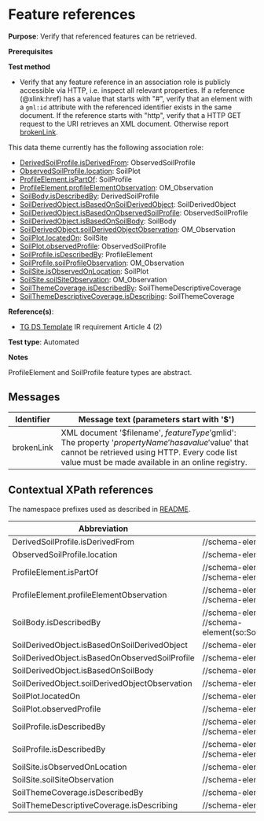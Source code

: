 # Feature references

**Purpose**: Verify that referenced features can be retrieved.

**Prerequisites**

**Test method**

* Verify that any feature reference in an association role is publicly accessible via HTTP, i.e. inspect all relevant properties. If a reference (@xlink:href) has a value that starts with "#", verify that an element with a `gml:id` attribute with the referenced identifier exists in the same document. If the reference starts with "http", verify that a HTTP GET request to the URI retrieves an XML document. Otherwise report [brokenLink](#brokenLink).

This data theme currently has the following association role:

* [DerivedSoilProfile.isDerivedFrom](#isDerivedFrom): ObservedSoilProfile
* [ObservedSoilProfile.location](#location): SoilPlot
* [ProfileElement.isPartOf](#isPartOf): SoilProfile
* [ProfileElement.profileElementObservation](#profileElementObservation): OM_Observation 
* [SoilBody.isDescribedBy](#isDescribedBySB): DerivedSoilProfile
* [SoilDerivedObject.isBasedOnSoilDerivedObject](#isBasedOnSoilDerivedObject): SoilDerivedObject
* [SoilDerivedObject.isBasedOnObservedSoilProfile](#isBasedOnObservedSoilProfile): ObservedSoilProfile
* [SoilDerivedObject.isBasedOnSoilBody](#isBasedOnSoilBody): SoilBody
* [SoilDerivedObject.soilDerivedObjectObservation](#soilDerivedObjectObservation): OM_Observation
* [SoilPlot.locatedOn](#locatedOn): SoilSite
* [SoilPlot.observedProfile](#observedProfile): ObservedSoilProfile
* [SoilProfile.isDescribedBy](#isDescribedBySP): ProfileElement
* [SoilProfile.soilProfileObservation](#soilProfileObservation): OM_Observation
* [SoilSite.isObservedOnLocation](#isObservedOnLocation): SoilPlot
* [SoilSite.soilSiteObservation](#soilSiteObservation): OM_Observation
* [SoilThemeCoverage.isDescribedBy](#isDescribedBySTC): SoilThemeDescriptiveCoverage
* [SoilThemeDescriptiveCoverage.isDescribing](#isDescribing): SoilThemeCoverage


**Reference(s)**: 

* [TG DS Template](./README.md#ref_TG_DS_tmpl) IR requirement Article 4 (2)

**Test type**: Automated

**Notes**

ProfileElement and SoilProfile feature types are abstract.

## Messages

Identifier  |  Message text (parameters start with '$')
---------------------------------------------------------- | -------------------------------------------------------------------------
brokenLink <a name="brokenLink"/>  |  XML document '$filename', $featureType '$gmlid': The property '$propertyName' has a value '$value' that cannot be retrieved using HTTP. Every code list value must be made available in an online registry. 

## Contextual XPath references

The namespace prefixes used as described in [README](./README.md#namespaces).

Abbreviation                         |  XPath expression    | Multiplicity    | Voidable
------------------------------------ | ---------------------|-----------------|------------
DerivedSoilProfile.isDerivedFrom <a name ="isDerivedFrom"></a> | //schema-element(so:DerivedSoilProfile)/so:isDerivedFrom/@xlink:href | 0..\* | Yes
ObservedSoilProfile.location <a name ="location"></a> | //schema-element(so:ObservedSoilProfile)/so:location/@xlink:href | 1 | No
ProfileElement.isPartOf <a name ="isPartOf"></a> | //schema-element(so:SoilHorizon)/so:isPartOf/@xlink:href <br> //schema-element(so:SoilLayer)/so:isPartOf/@xlink:href | 1 | No
ProfileElement.profileElementObservation <a name ="profileElementObservation"></a> | //schema-element(so:SoilHorizon)/so:profileElementObservation/@xlink:href <br> //schema-element(so:SoilLayer)/so:profileElementObservation/@xlink:href | 0..\* | Yes
SoilBody.isDescribedBy <a name ="isDescribedBySB"></a> | //schema-element(so:SoilBody)/so:isDescribedBy/@xlink:href <br> //schema-element(so:SoilBody)/so:isDescribedBy/so:DerivedProfilePresenceInSoilBody/so:isDescribedBy/@xlink:href | 1..\* | Yes
SoilDerivedObject.isBasedOnSoilDerivedObject <a name ="isBasedOnSoilDerivedObject"></a> | //schema-element(so:SoilDerivedObject)/so:isBasedOnSoilDerivedObject/@xlink:href | 0..\* | Yes
SoilDerivedObject.isBasedOnObservedSoilProfile <a name ="isBasedOnObservedSoilProfile"></a> | //schema-element(so:SoilDerivedObject)/so:isBasedOnObservedSoilProfile/@xlink:href | 0..\* | Yes
SoilDerivedObject.isBasedOnSoilBody <a name ="isBasedOnSoilBody"></a> | //schema-element(so:SoilDerivedObject)/so:isBasedOnSoilBody/@xlink:href | 0..\* | Yes
SoilDerivedObject.soilDerivedObjectObservation <a name ="soilDerivedObjectObservation"></a> | //schema-element(so:SoilDerivedObject)/so:soilDerivedObjectObservation/@xlink:href | 1 | Yes
SoilPlot.locatedOn <a name ="locatedOn"></a> | //schema-element(so:SoilPlot)/so:locatedOn/@xlink:href | 0..1 | Yes
SoilPlot.observedProfile <a name ="observedProfile"></a> | //schema-element(so:SoilPlot)/so:observedProfile/@xlink:href | 1 | Yes
SoilProfile.isDescribedBy <a name ="isDescribedBySP"></a> | //schema-element(so:ObservedSoilProfile)/so:isDescribedBy/@xlink:href <br> //schema-element(so:DerivedSoilProfile)/so:isDescribedBy/@xlink:href | 1..\* | Yes
SoilProfile.isDescribedBy <a name ="soilProfileObservation"></a> | //schema-element(so:ObservedSoilProfile)/so:soilProfileObservation/@xlink:href <br> //schema-element(so:DerivedSoilProfile)/so:soilProfileObservation/@xlink:href | 0..\* | Yes
SoilSite.isObservedOnLocation <a name ="isObservedOnLocation"></a> | //schema-element(so:SoilSite)/so:isObservedOnLocation/@xlink:href | 1..\* | Yes
SoilSite.soilSiteObservation <a name ="soilSiteObservation"></a> | //schema-element(so:SoilSite)/so:soilSiteObservation/@xlink:href | 0..\* | Yes
SoilThemeCoverage.isDescribedBy <a name ="isDescribedBySTC"></a> | //schema-element(so:SoilThemeCoverage)/so:isDescribedBy/@xlink:href | 0..\* | Yes
SoilThemeDescriptiveCoverage.isDescribing <a name ="isDescribing"></a> | //schema-element(so:SoilThemeDescriptiveCoverage)/so:isDescribing/@xlink:href | 1 | No
